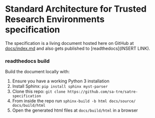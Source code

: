 # Standard Architecture for Trusted Research Environments specification

The specification is a living document hosted here on GitHub at [docs/index.md](docs/index.md) and also gets published to [readthedocs](INSERT LINK).

### readthedocs build
Build the document locally with:
1. Ensure you have a working Python 3 installation
2. Install Sphinx: `pip install sphinx myst-parser`
3. Clone this repo: `git clone https://github.com/sa-tre/satre-specification`
4. From inside the repo run `sphinx-build -b html docs/source/ docs/build/html`
5. Open the generated html files at `docs/build/html` in a browser
